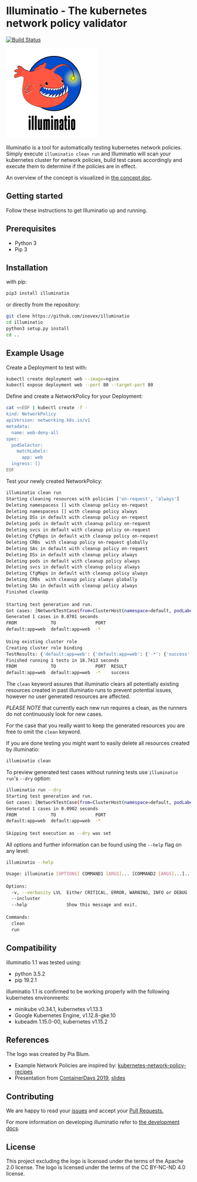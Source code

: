 # Illuminatio - The kubernetes network policy validator

[![Build Status](https://travis-ci.org/inovex/illuminatio.svg?branch=master)](https://travis-ci.org/inovex/illuminatio)

![alt text](/logo/logo_small.png)

Illuminatio is a tool for automatically testing kubernetes network policies.
Simply execute `illuminatio clean run`
and Illuminatio will scan your kubernetes cluster for network policies, build test cases accordingly and execute them
to determine if the policies are in effect.

An overview of the concept is visualized in [the concept doc](docs/concept.md).

## Getting started

Follow these instructions to get Illuminatio up and running.

## Prerequisites

- Python 3
- Pip 3

## Installation

with pip:

```bash
pip3 install illuminatio
```

or directly from the repository:

```bash
git clone https://github.com/inovex/illuminatio
cd illuminatio
python3 setup.py install
cd ..
```

## Example Usage

Create a Deployment to test with:

```bash
kubectl create deployment web --image=nginx
kubectl expose deployment web --port 80 --target-port 80
```

Define and create a NetworkPolicy for your Deployment:

```bash
cat <<EOF | kubectl create -f -
kind: NetworkPolicy
apiVersion: networking.k8s.io/v1
metadata:
  name: web-deny-all
spec:
  podSelector:
    matchLabels:
      app: web
  ingress: []
EOF
```

Test your newly created NetworkPolicy:

```bash
illuminatio clean run
Starting cleaning resources with policies ['on-request', 'always']
Deleting namespacess [] with cleanup policy on-request
Deleting namespacess [] with cleanup policy always
Deleting DSs in default with cleanup policy on-request
Deleting pods in default with cleanup policy on-request
Deleting svcs in default with cleanup policy on-request
Deleting CfgMaps in default with cleanup policy on-request
Deleting CRBs  with cleanup policy on-request globally
Deleting SAs in default with cleanup policy on-request
Deleting DSs in default with cleanup policy always
Deleting pods in default with cleanup policy always
Deleting svcs in default with cleanup policy always
Deleting CfgMaps in default with cleanup policy always
Deleting CRBs  with cleanup policy always globally
Deleting SAs in default with cleanup policy always
Finished cleanUp

Starting test generation and run.
Got cases: [NetworkTestCase(from=ClusterHost(namespace=default, podLabels={'app': 'web'}), to=ClusterHost(namespace=default, podLabels={'app': 'web'}), port=-*)]
Generated 1 cases in 0.0701 seconds
FROM             TO               PORT
default:app=web  default:app=web  -*

Using existing cluster role
Creating cluster role binding
TestResults: {'default:app=web': {'default:app=web': {'-*': {'success': True}}}}
Finished running 1 tests in 18.7413 seconds
FROM             TO               PORT  RESULT
default:app=web  default:app=web  -*    success
```

The `clean` keyword assures that illuminatio clears all potentially existing resources created in past illuminatio runs to prevent potential issues, however no user generated resources are affected.

*PLEASE NOTE* that currently each new run requires a clean, as the runners do not continuously look for new cases.

For the case that you really want to keep the generated resources you are free to omit the `clean` keyword.

If you are done testing you might want to easily delete all resources created by illuminatio:

```bash
illuminatio clean
```

To preview generated test cases without running tests use `illuminatio run`'s `--dry` option:

```bash
illuminatio run --dry
Starting test generation and run.
Got cases: [NetworkTestCase(from=ClusterHost(namespace=default, podLabels={'app': 'web'}), to=ClusterHost(namespace=default, podLabels={'app': 'web'}), port=-*)]
Generated 1 cases in 0.0902 seconds
FROM             TO               PORT
default:app=web  default:app=web  -*

Skipping test execution as --dry was set
```

All options and further information can be found using the `--help` flag on any level:

```bash
illuminatio --help
```

```Bash
Usage: illuminatio [OPTIONS] COMMAND1 [ARGS]... [COMMAND2 [ARGS]...]...

Options:
  -v, --verbosity LVL  Either CRITICAL, ERROR, WARNING, INFO or DEBUG
  --incluster
  --help               Show this message and exit.

Commands:
  clean
  run
```

## Compatibility

illuminatio 1.1 was tested using:
- python 3.5.2
- pip 19.2.1

illuminatio 1.1 is confirmed to be working properly with the following kubernetes environments:

- minikube v0.34.1, kubernetes v1.13.3
- Google Kubernetes Engine, v1.12.8-gke.10
- kubeadm 1.15.0-00, kubernetes v1.15.2


## References

The logo was created by Pia Blum.

- Example Network Policies are inspired by:
[kubernetes-network-policy-recipes](https://github.com/ahmetb/kubernetes-network-policy-recipes)
- Presentation from [ContainerDays 2019](https://www.youtube.com/watch?v=eEkTvAez8HA&list=PLHhKcdBlprMdg-fwPD1b3IjBRR_Ga09H0&index=36), [slides](https://www.inovex.de/de/content-pool/vortraege/network-policies)

## Contributing

We are happy to read your [issues](https://github.com/inovex/illuminatio/issues) and accept your [Pull Requests.](https://github.com/inovex/illuminatio/compare)

For more information on developing illuminatio refer to [the development docs](docs/developing.md).

## License

This project excluding the logo is licensed under the terms of the Apache 2.0 license.
The logo is licensed under the terms of the CC BY-NC-ND 4.0 license.
